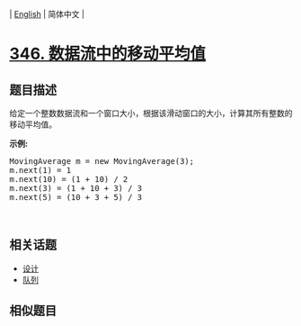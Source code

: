 
| [English](README_EN.md) | 简体中文 |

# [346. 数据流中的移动平均值](https://leetcode-cn.com/problems/moving-average-from-data-stream/)

## 题目描述

<p>给定一个整数数据流和一个窗口大小，根据该滑动窗口的大小，计算其所有整数的移动平均值。</p>

<p><strong>示例:</strong></p>

<pre>MovingAverage m = new MovingAverage(3);
m.next(1) = 1
m.next(10) = (1 + 10) / 2
m.next(3) = (1 + 10 + 3) / 3
m.next(5) = (10 + 3 + 5) / 3
</pre>

<p>&nbsp;</p>


## 相关话题

- [设计](https://leetcode-cn.com/tag/design)
- [队列](https://leetcode-cn.com/tag/queue)

## 相似题目


